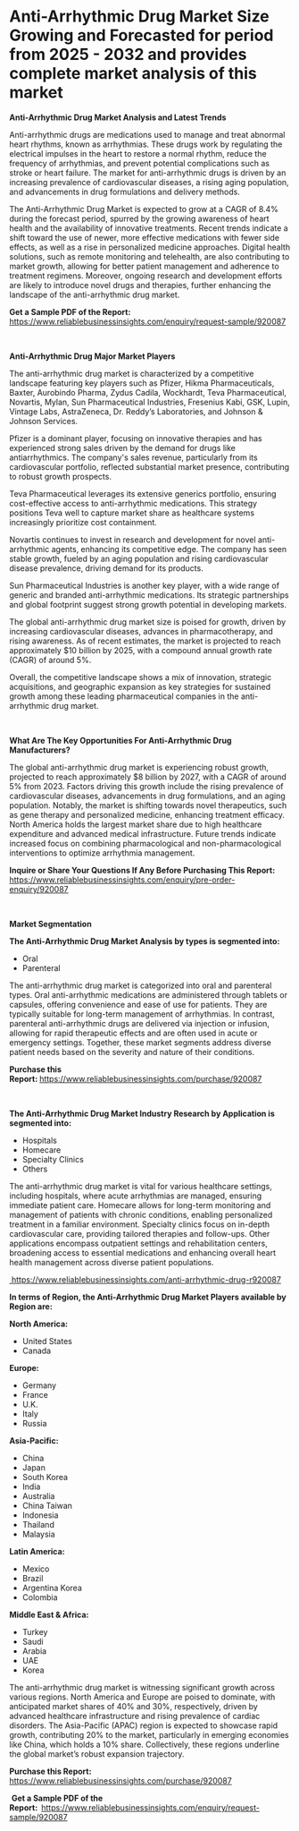 <p><h1>Anti-Arrhythmic Drug Market Size Growing and Forecasted for period from 2025 - 2032 and provides complete market analysis of this market</h1></p><p><strong>Anti-Arrhythmic Drug Market Analysis and Latest Trends</strong></p>
<p><p>Anti-arrhythmic drugs are medications used to manage and treat abnormal heart rhythms, known as arrhythmias. These drugs work by regulating the electrical impulses in the heart to restore a normal rhythm, reduce the frequency of arrhythmias, and prevent potential complications such as stroke or heart failure. The market for anti-arrhythmic drugs is driven by an increasing prevalence of cardiovascular diseases, a rising aging population, and advancements in drug formulations and delivery methods.</p><p>The Anti-Arrhythmic Drug Market is expected to grow at a CAGR of 8.4% during the forecast period, spurred by the growing awareness of heart health and the availability of innovative treatments. Recent trends indicate a shift toward the use of newer, more effective medications with fewer side effects, as well as a rise in personalized medicine approaches. Digital health solutions, such as remote monitoring and telehealth, are also contributing to market growth, allowing for better patient management and adherence to treatment regimens. Moreover, ongoing research and development efforts are likely to introduce novel drugs and therapies, further enhancing the landscape of the anti-arrhythmic drug market.</p></p>
<p><strong>Get a Sample PDF of the Report:&nbsp;</strong> <a href="https://www.reliablebusinessinsights.com/enquiry/request-sample/920087?utm_campaign=3385&utm_medium=2&utm_source=Github&utm_content=ia&utm_term=13042025&utm_id=anti-arrhythmic-drug">https://www.reliablebusinessinsights.com/enquiry/request-sample/920087</a></p>
<p>&nbsp;</p>
<p><strong>Anti-Arrhythmic Drug Major Market Players</strong></p>
<p><p>The anti-arrhythmic drug market is characterized by a competitive landscape featuring key players such as Pfizer, Hikma Pharmaceuticals, Baxter, Aurobindo Pharma, Zydus Cadila, Wockhardt, Teva Pharmaceutical, Novartis, Mylan, Sun Pharmaceutical Industries, Fresenius Kabi, GSK, Lupin, Vintage Labs, AstraZeneca, Dr. Reddy’s Laboratories, and Johnson & Johnson Services. </p><p>Pfizer is a dominant player, focusing on innovative therapies and has experienced strong sales driven by the demand for drugs like antiarrhythmics. The company's sales revenue, particularly from its cardiovascular portfolio, reflected substantial market presence, contributing to robust growth prospects.</p><p>Teva Pharmaceutical leverages its extensive generics portfolio, ensuring cost-effective access to anti-arrhythmic medications. This strategy positions Teva well to capture market share as healthcare systems increasingly prioritize cost containment. </p><p>Novartis continues to invest in research and development for novel anti-arrhythmic agents, enhancing its competitive edge. The company has seen stable growth, fueled by an aging population and rising cardiovascular disease prevalence, driving demand for its products. </p><p>Sun Pharmaceutical Industries is another key player, with a wide range of generic and branded anti-arrhythmic medications. Its strategic partnerships and global footprint suggest strong growth potential in developing markets.</p><p>The global anti-arrhythmic drug market size is poised for growth, driven by increasing cardiovascular diseases, advances in pharmacotherapy, and rising awareness. As of recent estimates, the market is projected to reach approximately $10 billion by 2025, with a compound annual growth rate (CAGR) of around 5%. </p><p>Overall, the competitive landscape shows a mix of innovation, strategic acquisitions, and geographic expansion as key strategies for sustained growth among these leading pharmaceutical companies in the anti-arrhythmic drug market.</p></p>
<p>&nbsp;</p>
<p><strong>What Are The Key Opportunities For Anti-Arrhythmic Drug Manufacturers?</strong></p>
<p><p>The global anti-arrhythmic drug market is experiencing robust growth, projected to reach approximately $8 billion by 2027, with a CAGR of around 5% from 2023. Factors driving this growth include the rising prevalence of cardiovascular diseases, advancements in drug formulations, and an aging population. Notably, the market is shifting towards novel therapeutics, such as gene therapy and personalized medicine, enhancing treatment efficacy. North America holds the largest market share due to high healthcare expenditure and advanced medical infrastructure. Future trends indicate increased focus on combining pharmacological and non-pharmacological interventions to optimize arrhythmia management.</p></p>
<p><strong>Inquire or Share Your Questions If Any Before Purchasing This Report:</strong> <a href="https://www.reliablebusinessinsights.com/enquiry/pre-order-enquiry/920087?utm_campaign=3385&utm_medium=2&utm_source=Github&utm_content=ia&utm_term=13042025&utm_id=anti-arrhythmic-drug">https://www.reliablebusinessinsights.com/enquiry/pre-order-enquiry/920087</a></p>
<p>&nbsp;</p>
<p><strong>Market Segmentation</strong></p>
<p><strong>The Anti-Arrhythmic Drug Market Analysis by types is segmented into:</strong></p>
<p><ul><li>Oral</li><li>Parenteral</li></ul></p>
<p><p>The anti-arrhythmic drug market is categorized into oral and parenteral types. Oral anti-arrhythmic medications are administered through tablets or capsules, offering convenience and ease of use for patients. They are typically suitable for long-term management of arrhythmias. In contrast, parenteral anti-arrhythmic drugs are delivered via injection or infusion, allowing for rapid therapeutic effects and are often used in acute or emergency settings. Together, these market segments address diverse patient needs based on the severity and nature of their conditions.</p></p>
<p><strong>Purchase this Report:&nbsp;</strong><a href="https://www.reliablebusinessinsights.com/purchase/920087?utm_campaign=3385&utm_medium=2&utm_source=Github&utm_content=ia&utm_term=13042025&utm_id=anti-arrhythmic-drug">https://www.reliablebusinessinsights.com/purchase/920087</a></p>
<p>&nbsp;</p>
<p><strong>The Anti-Arrhythmic Drug Market Industry Research by Application is segmented into:</strong></p>
<p><ul><li>Hospitals</li><li>Homecare</li><li>Specialty Clinics</li><li>Others</li></ul></p>
<p><p>The anti-arrhythmic drug market is vital for various healthcare settings, including hospitals, where acute arrhythmias are managed, ensuring immediate patient care. Homecare allows for long-term monitoring and management of patients with chronic conditions, enabling personalized treatment in a familiar environment. Specialty clinics focus on in-depth cardiovascular care, providing tailored therapies and follow-ups. Other applications encompass outpatient settings and rehabilitation centers, broadening access to essential medications and enhancing overall heart health management across diverse patient populations.</p></p>
<p><a href="https://www.reliablebusinessinsights.com/anti-arrhythmic-drug-r920087?utm_campaign=3385&utm_medium=2&utm_source=Github&utm_content=ia&utm_term=13042025&utm_id=anti-arrhythmic-drug">&nbsp;https://www.reliablebusinessinsights.com/anti-arrhythmic-drug-r920087</a></p>
<p><strong>In terms of Region, the Anti-Arrhythmic Drug Market Players available by Region are:</strong></p>
<p>
    <p> <strong> North America: </strong>
        <ul>
            <li>United States</li>
            <li>Canada</li>
        </ul>
        </p> 
    <p> <strong> Europe: </strong>
        <ul>
            <li>Germany</li>
            <li>France</li>
            <li>U.K.</li>
            <li>Italy</li>
            <li>Russia</li>
        </ul>
        </p> 
    <p> <strong> Asia-Pacific: </strong>
        <ul>
            <li>China</li>
            <li>Japan</li>
            <li>South Korea</li>
            <li>India</li>
            <li>Australia</li>
            <li>China Taiwan</li>
            <li>Indonesia</li>
            <li>Thailand</li>
            <li>Malaysia</li>
        </ul>
        </p> 
    <p> <strong> Latin America: </strong>
        <ul>
            <li>Mexico</li>
            <li>Brazil</li>
            <li>Argentina Korea</li>
            <li>Colombia</li>
        </ul>
        </p> 
    <p> <strong> Middle East & Africa: </strong>
        <ul>
            <li>Turkey</li>
            <li>Saudi</li>
            <li>Arabia</li>
            <li>UAE</li>
            <li>Korea</li>
        </ul>
    </p>
    </p>
<p><p>The anti-arrhythmic drug market is witnessing significant growth across various regions. North America and Europe are poised to dominate, with anticipated market shares of 40% and 30%, respectively, driven by advanced healthcare infrastructure and rising prevalence of cardiac disorders. The Asia-Pacific (APAC) region is expected to showcase rapid growth, contributing 20% to the market, particularly in emerging economies like China, which holds a 10% share. Collectively, these regions underline the global market’s robust expansion trajectory.</p></p>
<p><strong>Purchase this Report: </strong><a href="https://www.reliablebusinessinsights.com/purchase/920087?utm_campaign=3385&utm_medium=2&utm_source=Github&utm_content=ia&utm_term=13042025&utm_id=anti-arrhythmic-drug">https://www.reliablebusinessinsights.com/purchase/920087</a></p>
<p>&nbsp;<strong>Get a Sample PDF of the Report:&nbsp;&nbsp;</strong><a href="https://www.reliablebusinessinsights.com/enquiry/request-sample/920087?utm_campaign=3385&utm_medium=2&utm_source=Github&utm_content=ia&utm_term=13042025&utm_id=anti-arrhythmic-drug">https://www.reliablebusinessinsights.com/enquiry/request-sample/920087</a></p>
<p><strong></strong></p>
<p><p></p><p></p><p></p></p>